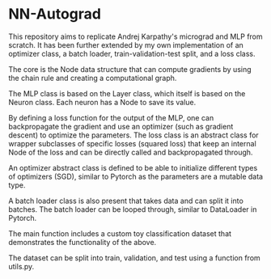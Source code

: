 # NN-Autograd
This repository aims to replicate Andrej Karpathy's micrograd and MLP from scratch. It has been further extended by my own implementation of an optimizer class, a batch loader, train-validation-test split, and a loss class.

The core is the Node data structure that can compute gradients by using the chain rule and creating a computational graph.

The MLP class is based on the Layer class, which itself is based on the Neuron class. Each neuron has a Node to save its value.

By defining a loss function for the output of the MLP, one can backpropagate the gradient and use an optimizer (such as gradient descent) to optimize the parameters.
The loss class is an abstract class for wrapper subclasses of specific losses (squared loss) that keep an internal Node of the loss and can be directly called and backpropagated through.

An optimizer abstract class is defined to be able to initialize different types of optimizers (SGD), similar to Pytorch as the parameters are a mutable data type.

A batch loader class is also present that takes data and can split it into batches. The batch loader can be looped through, similar to DataLoader in Pytorch.

The main function includes a custom toy classification dataset that demonstrates the functionality of the above.

The dataset can be split into train, validation, and test using a function from utils.py.